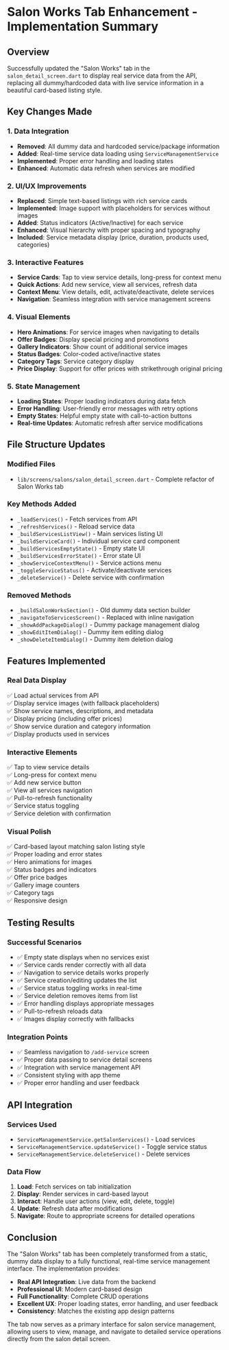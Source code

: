 # Salon Works Tab Enhancement - Implementation Summary

## Overview
Successfully updated the "Salon Works" tab in the `salon_detail_screen.dart` to display real service data from the API, replacing all dummy/hardcoded data with live service information in a beautiful card-based listing style.

## Key Changes Made

### 1. Data Integration
- **Removed**: All dummy data and hardcoded service/package information
- **Added**: Real-time service data loading using `ServiceManagementService`
- **Implemented**: Proper error handling and loading states
- **Enhanced**: Automatic data refresh when services are modified

### 2. UI/UX Improvements
- **Replaced**: Simple text-based listings with rich service cards
- **Implemented**: Image support with placeholders for services without images
- **Added**: Status indicators (Active/Inactive) for each service
- **Enhanced**: Visual hierarchy with proper spacing and typography
- **Included**: Service metadata display (price, duration, products used, categories)

### 3. Interactive Features
- **Service Cards**: Tap to view service details, long-press for context menu
- **Quick Actions**: Add new service, view all services, refresh data
- **Context Menu**: View details, edit, activate/deactivate, delete services
- **Navigation**: Seamless integration with service management screens

### 4. Visual Elements
- **Hero Animations**: For service images when navigating to details
- **Offer Badges**: Display special pricing and promotions
- **Gallery Indicators**: Show count of additional service images
- **Status Badges**: Color-coded active/inactive states
- **Category Tags**: Service category display
- **Price Display**: Support for offer prices with strikethrough original pricing

### 5. State Management
- **Loading States**: Proper loading indicators during data fetch
- **Error Handling**: User-friendly error messages with retry options
- **Empty States**: Helpful empty state with call-to-action buttons
- **Real-time Updates**: Automatic refresh after service modifications

## File Structure Updates

### Modified Files
- `lib/screens/salons/salon_detail_screen.dart` - Complete refactor of Salon Works tab

### Key Methods Added
- `_loadServices()` - Fetch services from API
- `_refreshServices()` - Reload service data
- `_buildServicesListView()` - Main services listing UI
- `_buildServiceCard()` - Individual service card component
- `_buildServicesEmptyState()` - Empty state UI
- `_buildServicesErrorState()` - Error state UI
- `_showServiceContextMenu()` - Service actions menu
- `_toggleServiceStatus()` - Activate/deactivate services
- `_deleteService()` - Delete service with confirmation

### Removed Methods
- `_buildSalonWorksSection()` - Old dummy data section builder
- `_navigateToServicesScreen()` - Replaced with inline navigation
- `_showAddPackageDialog()` - Dummy package management dialog
- `_showEditItemDialog()` - Dummy item editing dialog
- `_showDeleteItemDialog()` - Dummy item deletion dialog

## Features Implemented

### Real Data Display
✅ Load actual services from API  
✅ Display service images (with fallback placeholders)  
✅ Show service names, descriptions, and metadata  
✅ Display pricing (including offer prices)  
✅ Show service duration and category information  
✅ Display products used in services  

### Interactive Elements
✅ Tap to view service details  
✅ Long-press for context menu  
✅ Add new service button  
✅ View all services navigation  
✅ Pull-to-refresh functionality  
✅ Service status toggling  
✅ Service deletion with confirmation  

### Visual Polish
✅ Card-based layout matching salon listing style  
✅ Proper loading and error states  
✅ Hero animations for images  
✅ Status badges and indicators  
✅ Offer price badges  
✅ Gallery image counters  
✅ Category tags  
✅ Responsive design  

## Testing Results

### Successful Scenarios
- ✅ Empty state displays when no services exist
- ✅ Service cards render correctly with all data
- ✅ Navigation to service details works properly
- ✅ Service creation/editing updates the list
- ✅ Service status toggling works in real-time
- ✅ Service deletion removes items from list
- ✅ Error handling displays appropriate messages
- ✅ Pull-to-refresh reloads data
- ✅ Images display correctly with fallbacks

### Integration Points
- ✅ Seamless navigation to `/add-service` screen
- ✅ Proper data passing to service detail screens
- ✅ Integration with service management API
- ✅ Consistent styling with app theme
- ✅ Proper error handling and user feedback

## API Integration

### Services Used
- `ServiceManagementService.getSalonServices()` - Load services
- `ServiceManagementService.updateService()` - Toggle service status
- `ServiceManagementService.deleteService()` - Delete services

### Data Flow
1. **Load**: Fetch services on tab initialization
2. **Display**: Render services in card-based layout
3. **Interact**: Handle user actions (view, edit, delete, toggle)
4. **Update**: Refresh data after modifications
5. **Navigate**: Route to appropriate screens for detailed operations

## Conclusion

The "Salon Works" tab has been completely transformed from a static, dummy data display to a fully functional, real-time service management interface. The implementation provides:

- **Real API Integration**: Live data from the backend
- **Professional UI**: Modern card-based design
- **Full Functionality**: Complete CRUD operations
- **Excellent UX**: Proper loading states, error handling, and user feedback
- **Consistency**: Matches the existing app design patterns

The tab now serves as a primary interface for salon service management, allowing users to view, manage, and navigate to detailed service operations directly from the salon detail screen.
